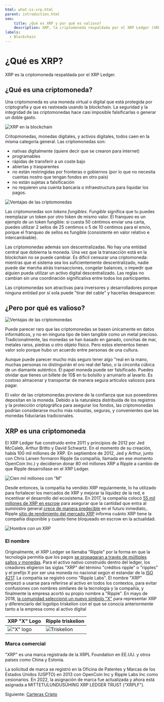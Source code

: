 ```yaml
---
html: what-is-xrp.html
parent: introduction.html
seo:
    title: ¿Qué es XRP y por qué es valioso?
    description: XRP, la criptomoneda respaldada por el XRP Ledger (XRPL), permite transacciones más rápidas y económicas. Descubre cómo opera XRP en una blockchain de código abierto.
labels:
  - Blockchain
---
```

# ¿Qué es XRP?

XRP es la criptomoneda respaldada por el XRP Ledger.

## ¿Qué es una criptomoneda?

Una criptomoneda es una moneda virtual o digital que está protegida por criptografía y que es rastreada usando la blockchain. La seguridad y la integridad de las criptomonedas hace casi imposible falsificarlas o generar un doble gasto.

![XRP en la blockchain](/docs/img/introduction10-xrp-on-chain.png)

Critopmonedas, monedas digitales, y activos digitales, todos caen en la misma categoría general. Las criptomonedas son:

- nativas digitalmente (quiere decir que se crearon para internet)
- programables
- rápidas de transferir a un coste bajo
- abiertas y trasparentes
- no están restringidas por fronteras o gobiernos (por lo que no necesita cuentas nostro que tengan fondos en otro país)
- no están sujetas a falsificación
- no requieren una cuenta bancaria o infraestructura para liquidar los pagos.

![Ventajas de las criptomonedas](/docs/img/introduction11-all-the-things.png)

Las criptomonedas son _tokens fungibles_. _Fungible_ significa que tu puedes reemplazar un token por otro token de mismo valor. El franqueo es un ejemplo de un token fungible: si cuesta 50 céntimos enviar una carta, puedes utilizar 2 sellos de 25 centimos o 5 de 10 centimos para el envío, porque el franqueo de sellos es fungible (consistente en valor relativo e intercambiable).

Las criptomonedas además son descentralizadas. No hay una entidad central que dobierna la moneda. Una vez que la transacción está en la blockchain no se puede cambiar. Es dificil censurar una criptomoneda: mientras que el sistema sea los suficientemente descentralizado, nadie puede dar marcha atrás transacciones, congelar balances, o impedir que alguien pueda utilizar un activo digital descentralizado. Las reglas no cambian sin una coordinación significativa entre todos los participantes.

Las criptomonedas son atractivas para inversores y desarrolladores porque ninguna entidad por sí sola puede "tirar del cable" y hacerlas desaparecer.

## ¿Pero por qué es valioso?

![Ventajas de las criptomonedas](/docs/img/introduction12-diamond.png)

Puede parecer raro que las criptomonedas se basen únicamente en datos informáticos, y no en ninguna tipo de bien tangible como un metal precioso. Tradicionalmente, las monedas se han basado en ganado, conchas de mar, metales raros, piedras u otro objeto físico. Pero estos elementos tienen valor solo porque hubo un acuerdo entre personas de una cultura.

Aunque puede parecer mucho más seguro tener algo "real en la mano, muchas personas no distinguirán el oro real del falso, o la circonita cúbica de un diamante auténtico. El papel moneda puede ser falsificado. Puedes olvidar que tienes un billete de 10$ en tu bolsillo y arruinarlo al lavarlo. Es costoso almacenar y transportar de manera segura artículos valiosos para pagar.

El valor de las criptomonedas proviene de la confianza que sus poseedores depositan en la moneda. Debido a la naturaleza distribuida de los registros y la protección criptográfica para asegurar los fondos, las criptomonedas podrían considerarse mucho más robustas, seguras, y convenientes que las monedas fiduciarias tradicionales.


## XRP es una criptomoneda

El XRP Ledger fue construido entre 2011 y principios de 2012 por Jed McCaleb, Arthur Britto y David Schwartz. En el momento de su creación, había 100 mil millones de XRP. En septiembre de 2012, Jed y Arthur, junto con Chris Larsen formaron Ripple (la compañía, llamada en ese momento OpenCoin Inc.) y decidieron donar 80 mil millones XRP a Ripple a cambio de que Ripple desarrollase en el XRP Ledger.

![Cien mil millones con "M"](/docs/img/introduction14-hundred-billion.png)

Desde entonces, la compañía ha vendido XRP regularmente, lo ha utilizado para fortalecer los mercados de XRP y mejorar la liquidez de la red, e incentivar el desarrollo del ecosistema. En 2017, la compañía colocó [55 mil millones de XRP en escrow](https://ripple.com/insights/ripple-escrows-55-billion-xrp-for-supply-predictability/?__hstc=78174987.8aa695b6d0420a940041f1842edfd8a6.1692378128025.1692644550213.1692652561840.8&__hssc=78174987.3.1692652561840&__hsfp=3379522993)  para asegurar que la cantidad que entra al suministro general [crece de manera predecible](https://ripple.com/insights/ripple-to-place-55-billion-xrp-in-escrow-to-ensure-certainty-into-total-xrp-supply/?__hstc=78174987.8aa695b6d0420a940041f1842edfd8a6.1692378128025.1692644550213.1692652561840.8&__hssc=78174987.3.1692652561840&__hsfp=3379522993)  en el futuro inmediato,. Ripple [sitio de rendimiento del mercado XRP](https://ripple.com/xrp/?__hstc=78174987.8aa695b6d0420a940041f1842edfd8a6.1692378128025.1692644550213.1692652561840.8&__hssc=78174987.3.1692652561840&__hsfp=3379522993) informa cuánto XRP tiene la compañía disponible y cuanto tiene bloqueado en escrow en la actualidad.

![Hombre con un XRP](/docs/img/introduction13-x-prefix.png)


### El nombre

Originalmente, el XRP Ledger se llamaba "Ripple" por la forma en que la tecnología permitía que los pagos [se propagaran a través de múltiples saltos y monedas](../concepts/tokens/fungible-tokens/rippling.md). Para el activo nativo construido dentro del ledger, los creadores eligieron las siglas "XRP" del término "créditos ripple" o "ripples" y el prefijo X por ser una moneda no nacional según el estandar de la [ISO 4217](https://www.iso.org/iso-4217-currency-codes.html). La compañía se registró como "Ripple Labs". El nombre "XRP" empezó a usarse para referirse al activo en todos los contextos, para evitar confusiones con nombres similares de la tecnología y la compañía, y finalmente la empresa acortó su propio nombre a "Ripple". En mayo de 2018, [la comunidad seleccionó un nuevo símbolo "X"](https://twitter.com/xrpsymbol/status/1006925937571713025) para representar XRP y diferenciarlo del logotipo triskelion con el que se conocía anteriormente tanto a la empresa como al activo digital

| XRP "X" Logo                           | Ripple triskelion                   |
|:---------------------------------------|:------------------------------------|
| !["X" logo](/img/xrp-x-logo.png) | ![Triskelion](/docs/img/ripple-triskelion.png) |


### Marca comercial

"XRP" es una marca registrada de la XRPL Foundation en EE.UU. y otros países como China y Estonia.

La solicitud de marca se registró en la Oficina de Patentes y Marcas de los Estados Unidos (USPTO) en 2013 con OpenCoin Inc y Ripple Labs Inc como cesionarios. En 2022, la asignación de marca fue actualizada y ahora está asignada a MITTETULUNDUSÜHING XRP LEDGER TRUST (“XRPLF”).
 
Siguiente: [Carteras Cripto](crypto-wallets.md)
